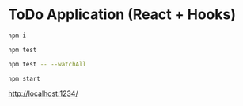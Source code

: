 # ToDo Application (React + Hooks)

```bash
npm i

npm test

npm test -- --watchAll

npm start
```

<http://localhost:1234/>
